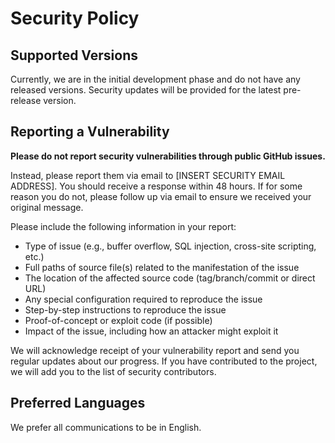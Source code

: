 # Security Policy

## Supported Versions

Currently, we are in the initial development phase and do not have any released versions. Security updates will be provided for the latest pre-release version.

## Reporting a Vulnerability

**Please do not report security vulnerabilities through public GitHub issues.**

Instead, please report them via email to [INSERT SECURITY EMAIL ADDRESS]. 
You should receive a response within 48 hours. If for some reason you do not, please follow up via email to ensure we received your original message.

Please include the following information in your report:

- Type of issue (e.g., buffer overflow, SQL injection, cross-site scripting, etc.)
- Full paths of source file(s) related to the manifestation of the issue
- The location of the affected source code (tag/branch/commit or direct URL)
- Any special configuration required to reproduce the issue
- Step-by-step instructions to reproduce the issue
- Proof-of-concept or exploit code (if possible)
- Impact of the issue, including how an attacker might exploit it

We will acknowledge receipt of your vulnerability report and send you regular updates about our progress. If you have contributed to the project, we will add you to the list of security contributors.

## Preferred Languages

We prefer all communications to be in English.
